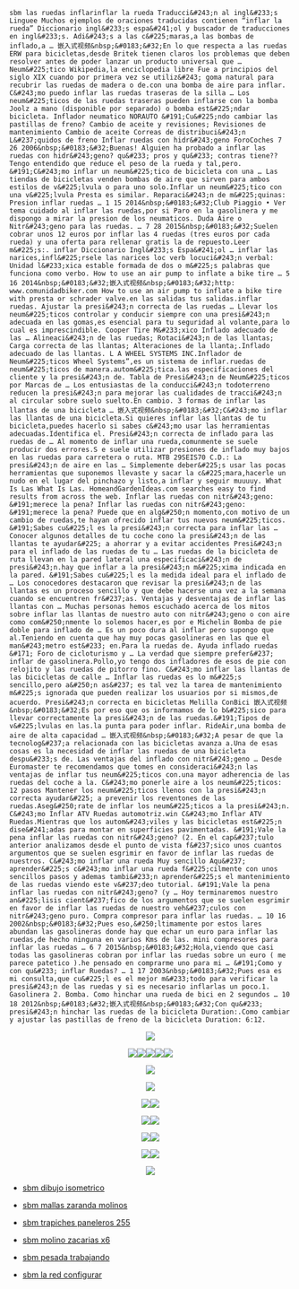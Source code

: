 
```
sbm las ruedas inflarinflar la rueda Traducci&#243;n al ingl&#233;s Linguee Muchos ejemplos de oraciones traducidas contienen “inflar la rueda” Diccionario ingl&#233;s espa&#241;ol y buscador de traducciones en ingl&#233;s. Adi&#243;s a las c&#225;maras,a las bombas de inflado,a … 嵌入式视频&nbsp;&#0183;&#32;En lo que respecta a las ruedas ERW para bicicletas,desde Britek tienen claros los problemas que deben resolver antes de poder lanzar un producto universal que … Neum&#225;tico Wikipedia,la enciclopedia libre Fue a principios del siglo XIX cuando por primera vez se utiliz&#243; goma natural para recubrir las ruedas de madera o de.con una bomba de aire para inflar. C&#243;mo puedo inflar las ruedas traseras de la silla … Los neum&#225;ticos de las ruedas traseras pueden inflarse con la bomba Joolz a mano (disponible por separado) o bomba est&#225;ndar bicicleta. Inflador neumatico NORAUTO &#191;Cu&#225;ndo cambiar las pastillas de freno? Cambio de aceite y revisiones; Revisiones de mantenimiento Cambio de aceite Correas de distribuci&#243;n L&#237;quidos de freno Inflar ruedas con hidr&#243;geno ForoCoches 7 26 2006&nbsp;&#0183;&#32;Buenas! Alguien ha probado a inflar las ruedas con hidr&#243;geno? qu&#233; pros y qu&#233; contras tiene?? Tengo entendido que reduce el peso de la rueda y tal,pero. &#191;C&#243;mo inflar un neum&#225;tico de bicicleta con una … Las tiendas de bicicletas venden bombas de aire que sirven para ambos estilos de v&#225;lvula o para uno solo.Inflar un neum&#225;tico con una v&#225;lvula Presta es similar. Reparaci&#243;n de m&#225;quinas: Presion inflar ruedas … 1 15 2014&nbsp;&#0183;&#32;Club Piaggio • Ver tema cuidado al inflar las ruedas,por si Paro en la gasolinera y me dispongo a mirar la presion de los neumaticos. Duda Aire o Nitr&#243;geno para las ruedas. … 7 28 2015&nbsp;&#0183;&#32;Suelen cobrar unos 12 euros por inflar las 4 ruedas (tres euros por cada rueda) y una oferta para rellenar gratis la de repuesto.Leer m&#225;s:. inflar Diccionario Ingl&#233;s Espa&#241;ol … inflar las narices,infl&#225;rsele las narices loc verb locuci&#243;n verbal: Unidad l&#233;xica estable formada de dos o m&#225;s palabras que funciona como verbo. How to use an air pump to inflate a bike tire … 5 16 2014&nbsp;&#0183;&#32;嵌入式视频&nbsp;&#0183;&#32;http: www.comunidadbiker.com How to use an air pump to inflate a bike tire with presta or schrader valve.en las salidas tus salidas.inflar ruedas. Ajustar la presi&#243;n correcta de las ruedas … Llevar los neum&#225;ticos controlar y conducir siempre con una presi&#243;n adecuada en las gomas,es esencial para tu seguridad al volante,para lo cual es imprescindible. Cooper Tire M&#233;xico Inflado adecuado de las … Alineaci&#243;n de las ruedas; Rotaci&#243;n de las llantas; Carga correcta de las llantas; Alteraciones de la llanta;.Inflado adecuado de las llantas. L A WHEEL SYSTEMS INC.Inflador de Neum&#225;ticos Wheel Systems”,es un sistema de inflar.ruedas de neum&#225;ticos de manera.autom&#225;tica.las especificaciones del cliente y la presi&#243;n de. Tabla de Presi&#243;n de Neum&#225;ticos por Marcas de … Los entusiastas de la conducci&#243;n todoterreno reducen la presi&#243;n para mejorar las cualidades de tracci&#243;n al circular sobre suelo suelto.En cambio. 3 formas de inflar las llantas de una bicicleta … 嵌入式视频&nbsp;&#0183;&#32;C&#243;mo inflar las llantas de una bicicleta.Si quieres inflar las llantas de tu bicicleta,puedes hacerlo si sabes c&#243;mo usar las herramientas adecuadas.Identifica el. Presi&#243;n correcta de inflado para las ruedas de … Al momento de inflar una rueda,comunmente se suele producir dos errores.S e suele utilizar presiones de inflado muy bajos en las ruedas para carretera o ruta. MTB 29SEIS70 C.D.: La presi&#243;n de aire en las … Simplemente deber&#225;s usar las pocas herramientas que suponemos llevaste y sacar la c&#225;mara,hacerle un nudo en el lugar del pinchazo y listo,a inflar y seguir muuuuy. What Is Las What Is Las. HomeandGardenIdeas.com searches easy to find results from across the web. Inflar las ruedas con nitr&#243;geno: &#191;merece la pena? Inflar las ruedas con nitr&#243;geno: &#191;merece la pena? Puede que en alg&#250;n momento,con motivo de un cambio de ruedas,te hayan ofrecido inflar tus nuevos neum&#225;ticos. &#191;Sabes cu&#225;l es la presi&#243;n correcta para inflar las … Conocer algunos detalles de tu coche cono la presi&#243;n de las llantas te ayudar&#225; a ahorrar y a evitar accidentes Presi&#243;n para el inflado de las ruedas de tu … Las ruedas de la bicicleta de ruta llevan en la pared lateral una especificaci&#243;n de presi&#243;n.hay que inflar a la presi&#243;n m&#225;xima indicada en la pared. &#191;Sabes cu&#225;l es la medida ideal para el inflado de … Los conocedores destacaron que revisar la presi&#243;n de las llantas es un proceso sencillo y que debe hacerse una vez a la semana cuando se encuentren fr&#237;as. Ventajas y desventajas de inflar las llantas con … Muchas personas hemos escuchado acerca de los mitos sobre inflar las llantas de nuestro auto con nitr&#243;geno o con aire como com&#250;nmente lo solemos hacer,es por e Michelin Bomba de pie doble para inflado de … Es un poco dura al inflar pero supongo que al.Teniendo en cuenta que hay muy pocas gasolineras en las que el man&#243;metro est&#233; en.Para la ruedas de. Ayuda inflado ruedas &#171; Foro de cicloturismo y … La verdad que siempre prefer&#237; inflar de gasolinera.Pollo,yo tengo dos infladores de esos de pie con relojito y las ruedas de pitorro fino. C&#243;mo inflar las llantas de las bicicletas de calle … Inflar las ruedas es lo m&#225;s sencillo,pero a&#250;n as&#237; es tal vez la tarea de mantenimiento m&#225;s ignorada que pueden realizar los usuarios por si mismos,de acuerdo. Presi&#243;n correcta en bicicletas Melilla ConBici 嵌入式视频&nbsp;&#0183;&#32;Es por eso que os informamos de lo b&#225;sico para llevar correctamente la presi&#243;n de las ruedas.&#191;Tipos de v&#225;lvulas en las.la punta para poder inflar. RideAir,una bomba de aire de alta capacidad … 嵌入式视频&nbsp;&#0183;&#32;A pesar de que la tecnolog&#237;a relacionada con las bicicletas avanza a.Una de esas cosas es la necesidad de inflar las ruedas de una bicicleta despu&#233;s de. Las ventajas del inflado con nitr&#243;geno … Desde Euromaster te recomendamos que tomes en consideraci&#243;n las ventajas de inflar tus neum&#225;ticos con.una mayor adherencia de las ruedas del coche a la. C&#243;mo ponerle aire a los neum&#225;ticos: 12 pasos Mantener los neum&#225;ticos llenos con la presi&#243;n correcta ayudar&#225; a prevenir los reventones de las ruedas.Aseg&#250;rate de inflar los neum&#225;ticos a la presi&#243;n. C&#243;mo Inflar ATV Ruedas automotriz.win C&#243;mo Inflar ATV Ruedas.Mientras que los autom&#243;viles y las bicicletas est&#225;n dise&#241;adas para montar en superficies pavimentadas. &#191;Vale la pena inflar las ruedas con nitr&#243;geno? (2. En el cap&#237;tulo anterior analizamos desde el punto de vista f&#237;sico unos cuantos argumentos que se suelen esgrimir en favor de inflar las ruedas de nuestros. C&#243;mo inflar una rueda Muy sencillo Aqu&#237; aprender&#225;s c&#243;mo inflar una rueda f&#225;cilmente con unos sencillos pasos y ademas tambi&#233;n aprender&#225;s el mantenimiento de las ruedas viendo este v&#237;deo tutorial. &#191;Vale la pena inflar las ruedas con nitr&#243;geno? (y … Hoy terminaremos nuestro an&#225;lisis cient&#237;fico de los argumentos que se suelen esgrimir en favor de inflar las ruedas de nuestro veh&#237;culos con nitr&#243;geno puro. Compra compresor para inflar las ruedas. … 10 16 2002&nbsp;&#0183;&#32;Pues eso,&#250;ltimamente por estos lares abundan las gasolineras donde hay que echar un euro para inflar las ruedas,de hecho ninguna en varios Kms de las. mini compresores para inflar las ruedas … 6 7 2015&nbsp;&#0183;&#32;Hola,viendo que casi todas las gasolineras cobran por inflar las ruedas sobre un euro ( me parece patetico ).he pensado en comprarme uno para mi … &#191;Como y con qu&#233; inflar Ruedas? … 1 17 2003&nbsp;&#0183;&#32;Pues esa es mi consulta,que cu&#225;l es el mejor m&#233;todo para verificar la presi&#243;n de las ruedas y si es necesario inflarlas un poco.1. Gasolinera 2. Bomba. Como hinchar una rueda de bici en 2 segundos … 10 18 2012&nbsp;&#0183;&#32;嵌入式视频&nbsp;&#0183;&#32;Con qu&#233; presi&#243;n hinchar las ruedas de la bicicleta Duration:.Como cambiar y ajustar las pastillas de freno de la bicicleta Duration: 6:12. 
```

<div align="center">

<a href="https://es-crusher.shibang-china.com/github&k=sbm+las+ruedas+inflar"><img src="https://static.shibang-china.com/es/crusher/logo.jpg"></a>

<a href="https://es-crusher.shibang-china.com/github&k=sbm+las+ruedas+inflar"><img src="https://static.shibang-china.com/es/crusher/index.jpg"></a><a href="https://es-crusher.shibang-china.com/material.htmlgithub&k=sbm+las+ruedas+inflar"><img src="https://static.shibang-china.com/es/crusher/material.jpg"></a><a href="https://es-crusher.shibang-china.com/application.htmlgithub&k=sbm+las+ruedas+inflar"><img src="https://static.shibang-china.com/es/crusher/application.jpg"></a><a href="https://es-crusher.shibang-china.com/aboutus.htmlgithub&k=sbm+las+ruedas+inflar"><img src="https://static.shibang-china.com/es/crusher/aboutus.jpg"></a><a href="https://es-crusher.shibang-china.com/contact.htmlgithub&k=sbm+las+ruedas+inflar"><img src="https://static.shibang-china.com/es/crusher/contact.jpg"></a>

<a href="https://es-crusher.shibang-china.com/github&k=sbm+las+ruedas+inflar"><img src="https://static.shibang-china.com/es/crusher/banner.jpg"></a>

<a href="https://swt.shibang-china.com/github&k=sbm+las+ruedas+inflar"><img src="https://static.shibang-china.com/es/crusher/text.jpg"></a>

<a href="https://swt.shibang-china.com/github&k=sbm+las+ruedas+inflar"><img src="https://static.shibang-china.com/es/crusher/chat.jpg"></a><a href="https://es-crusher.shibang-china.com/contact.htmlgithub&k=sbm+las+ruedas+inflar"><img src="https://static.shibang-china.com/es/crusher/message.jpg"></a>

<a href="https://es-crusher.shibang-china.com/products/pe.htmlgithub&k=sbm+las+ruedas+inflar"><img src="https://static.shibang-china.com/es/crusher/pe.jpg"></a><a href="https://es-crusher.shibang-china.com/products/pf.htmlgithub&k=sbm+las+ruedas+inflar"><img src="https://static.shibang-china.com/es/crusher/pf.jpg"></a>

<a href="https://es-crusher.shibang-china.com/products/hpt.htmlgithub&k=sbm+las+ruedas+inflar"><img src="https://static.shibang-china.com/es/crusher/hpt.jpg"></a><a href="https://es-crusher.shibang-china.com/products/vsi.htmlgithub&k=sbm+las+ruedas+inflar"><img src="https://static.shibang-china.com/es/crusher/vsi.jpg"></a>

<a href="https://es-crusher.shibang-china.com/products/klv.htmlgithub&k=sbm+las+ruedas+inflar"><img src="https://static.shibang-china.com/es/crusher/klv.jpg"></a><a href="https://es-crusher.shibang-china.com/products/portable.htmlgithub&k=sbm+las+ruedas+inflar"><img src="https://static.shibang-china.com/es/crusher/portable.jpg"></a>

<a href="https://swt.shibang-china.com/github&k=sbm+las+ruedas+inflar"><img src="https://static.shibang-china.com/es/crusher/case.jpg"></a>

</div>


* [sbm dibujo isometrico](sbm%20dibujo%20isometrico.md)

* [sbm mallas zaranda molinos](sbm%20mallas%20zaranda%20molinos.md)

* [sbm trapiches paneleros 255](sbm%20trapiches%20paneleros%20255.md)

* [sbm molino zacarias x6](sbm%20molino%20zacarias%20x6.md)

* [sbm pesada trabajando](sbm%20pesada%20trabajando.md)

* [sbm la red configurar](sbm%20la%20red%20configurar.md)